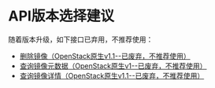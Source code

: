 # API版本选择建议<a name="ims_03_0106"></a>

随着版本升级，如下接口已弃用，不推荐使用：

-   [删除镜像（OpenStack原生v1.1--已废弃，不推荐使用）](删除镜像（OpenStack原生v1-1--已废弃-不推荐使用）.md)
-   [查询镜像元数据（OpenStack原生v1--已废弃，不推荐使用）](查询镜像元数据（OpenStack原生v1--已废弃-不推荐使用）.md)
-   [查询镜像详情（OpenStack原生v1.1--已废弃，不推荐使用）](查询镜像详情（OpenStack原生v1-1--已废弃-不推荐使用）.md)

